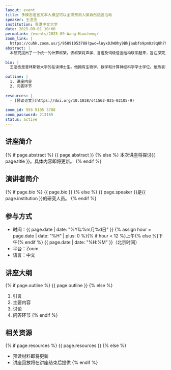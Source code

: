 ```yaml
---
layout: event
title: 多模态语言文本大模型可以全面预测人脑自然语言活动
speaker: 王浩丞
institution: 香港中文大学
date: 2025-09-01 10:00
permalink: /events/2025-09-Wang-Haocheng/
zoom_link: |
  https://cuhk.zoom.us/j/95891053788?pwd=lWyxDJW0hy9Bkjaubfo9pmUz9qUh7h.1
abstract: |
  本研究提出了一个统一的计算框架，该框架将声学、言语及词级语言结构联系起来，旨在探究人类大脑中日常对话的神经基础。研究中，我们采用皮层脑电图（electrocorticography）记录了参与者进行开放式真实对话时，长达 100 小时的言语生成与理解过程中的神经信号。我们从多模态语音转文本模型（Whisper）中提取了低层级声学嵌入、中间层级言语嵌入和语境化词嵌入，并构建了编码模型，通过线性映射将这些嵌入与言语生成及理解过程中的大脑活动关联起来。值得注意的是，对于未参与模型训练的数小时新对话，该模型仍能准确预测语言处理层级中每个层级的神经活动。模型的内部处理层级与负责言语和语言处理的皮层层级相匹配：感觉和运动区域与模型的言语嵌入更契合，而高层级语言区域则与模型的语言嵌入更匹配。Whisper 模型能够捕捉到言语生成中词汇发音前 “语言到言语” 的编码时间序列，以及言语理解中发音后 “言语到语言” 的编码时间序列。相比符号模型，该模型习得的嵌入在捕捉支持自然言语和语言的神经活动方面表现更优。这些发现为研究范式的转变提供了支持，即转向采用统一计算模型来捕捉现实对话中言语理解与生成的完整处理层级。
  
bio: |
  王浩丞是普林斯顿大学的在读博士生。他拥有生物学、数学和计算神经科学学士学位。他热衷于构建更精准的大脑计算模型，目前正专注于通过对比皮层脑电图（ECoG）数据与大型语言模型，来研究大脑中语义表征的特性。
  
outline: |
  1. 讲座内容
  2. 问答环节
  
resources: |
  - [预读论文](https://doi.org/10.1038/s41562-025-02105-9)
  
zoom_id: 958 9105 3788
zoom_password: 213165
status: active
---
```


## 讲座简介

{% if page.abstract %}
{{ page.abstract }}
{% else %}
本次讲座将探讨{{ page.title }}。具体内容即将更新。
{% endif %}

## 演讲者简介

{% if page.bio %}
{{ page.bio }}
{% else %}
{{ page.speaker }}是{{ page.institution }}的研究人员。
{% endif %}

## 参与方式

- 时间：{{ page.date | date: "%Y年%m月%d日" }} {% assign hour = page.date | date: "%H" | plus: 0 %}{% if hour < 12 %}上午{% else %}下午{% endif %} {{ page.date | date: "%H:%M" }}（北京时间）
- 平台：Zoom
- 语言：中文

## 讲座大纲

{% if page.outline %}
{{ page.outline }}
{% else %}
1. 引言
2. 主要内容
3. 讨论
4. 问答环节
{% endif %}

## 相关资源

{% if page.resources %}
{{ page.resources }}
{% else %}
- 预读材料即将更新
- 讲座回放将在讲座结束后提供
{% endif %}
